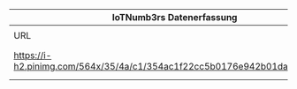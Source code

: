 |IoTNumb3rs Datenerfassung|||||||||||
| ---- | ---- | ---- | ---- | ---- | ---- | ---- | ---- | ---- | ---- | ---- |
||||||||||||
|URL|home_url|filename|device_class|device_count|market_class|market_volume|prognosis_year|publication_year|authorship_class|Dropbox folder|
|https://i-h2.pinimg.com/564x/35/4a/c1/354ac1f22cc5b0176e942b01da4b5a1a.jpg|https://blog.f-secure.com/fr/infographie-internet-des-objets/|file7_354ac1f22cc5b0176e942b01da4b5a1a.jpg|device|25000000000|||2020|2015|journalist|Pattoho/20181125-2100|
